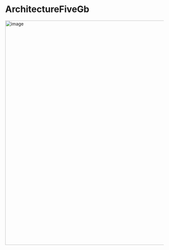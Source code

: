 # ArchitectureFiveGb

<img width="714" alt="image" src="https://github.com/ScherbakovM/ArchitectureFiveGb/assets/109952823/3d8cab05-919b-45ba-a11b-2527ddaec521">






